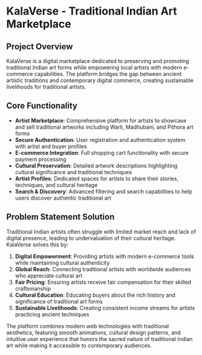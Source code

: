 # KalaVerse - Traditional Indian Art Marketplace

## Project Overview

KalaVerse is a digital marketplace dedicated to preserving and promoting traditional Indian art forms while empowering local artists with modern e-commerce capabilities. The platform bridges the gap between ancient artistic traditions and contemporary digital commerce, creating sustainable livelihoods for traditional artists.

## Core Functionality

- **Artist Marketplace**: Comprehensive platform for artists to showcase and sell traditional artworks including Warli, Madhubani, and Pithora art forms
- **Secure Authentication**: User registration and authentication system with artist and buyer profiles
- **E-commerce Integration**: Full shopping cart functionality with secure payment processing
- **Cultural Preservation**: Detailed artwork descriptions highlighting cultural significance and traditional techniques
- **Artist Profiles**: Dedicated spaces for artists to share their stories, techniques, and cultural heritage
- **Search & Discovery**: Advanced filtering and search capabilities to help users discover authentic traditional art

## Problem Statement Solution

Traditional Indian artists often struggle with limited market reach and lack of digital presence, leading to undervaluation of their cultural heritage. KalaVerse solves this by:

1. **Digital Empowerment**: Providing artists with modern e-commerce tools while maintaining cultural authenticity
2. **Global Reach**: Connecting traditional artists with worldwide audiences who appreciate cultural art
3. **Fair Pricing**: Ensuring artists receive fair compensation for their skilled craftsmanship
4. **Cultural Education**: Educating buyers about the rich history and significance of traditional art forms
5. **Sustainable Livelihoods**: Creating consistent income streams for artists practicing ancient techniques

The platform combines modern web technologies with traditional aesthetics, featuring smooth animations, cultural design patterns, and intuitive user experience that honors the sacred nature of traditional Indian art while making it accessible to contemporary audiences.